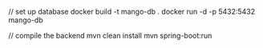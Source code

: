
// set up database
docker build -t mango-db .
docker run -d -p 5432:5432 mango-db


// compile the backend
mvn clean install
mvn spring-boot:run